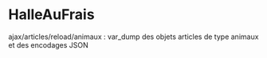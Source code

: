 # HalleAuFrais
ajax/articles/reload/animaux : var_dump des objets articles de type animaux et des encodages JSON